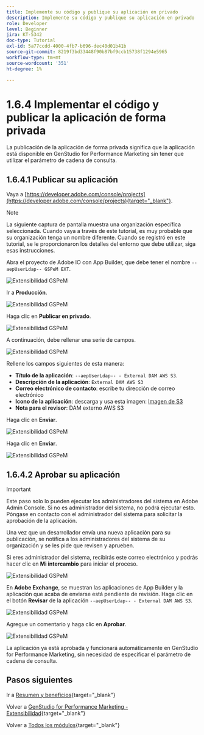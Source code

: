 ```yaml
---
title: Implemente su código y publique su aplicación en privado
description: Implemente su código y publique su aplicación en privado
role: Developer
level: Beginner
jira: KT-5342
doc-type: Tutorial
exl-id: 5a77ccdd-4000-4fb7-b696-dec40d01b41b
source-git-commit: 8219f3bd33448f90b87bf9ccb15738f1294e5965
workflow-type: tm+mt
source-wordcount: '351'
ht-degree: 1%

---
```


# 1.6.4 Implementar el código y publicar la aplicación de forma privada

La publicación de la aplicación de forma privada significa que la aplicación está disponible en GenStudio for Performance Marketing sin tener que utilizar el parámetro de cadena de consulta.

## 1.6.4.1 Publicar su aplicación

Vaya a [https://developer.adobe.com/console/projects](https://developer.adobe.com/console/projects){target="_blank"}.

>[!NOTE]
>
> La siguiente captura de pantalla muestra una organización específica seleccionada. Cuando vaya a través de este tutorial, es muy probable que su organización tenga un nombre diferente. Cuando se registró en este tutorial, se le proporcionaron los detalles del entorno que debe utilizar, siga esas instrucciones.

Abra el proyecto de Adobe IO con App Builder, que debe tener el nombre `--aepUserLdap-- GSPeM EXT`.

![Extensibilidad GSPeM](./images/gspemextpub1.png)

Ir a **Producción**.

![Extensibilidad GSPeM](./images/gspemextpub2.png)

Haga clic en **Publicar en privado**.

![Extensibilidad GSPeM](./images/gspemextpub3.png)

A continuación, debe rellenar una serie de campos.

![Extensibilidad GSPeM](./images/gspemextpub4.png)

Rellene los campos siguientes de esta manera:

- **Título de la aplicación**: `--aepUserLdap-- - External DAM AWS S3`.
- **Descripción de la aplicación**: `External DAM AWS S3`
- **Correo electrónico de contacto**: escribe tu dirección de correo electrónico
- **Icono de la aplicación**: descarga y usa esta imagen: [Imagen de S3](./images/s3.jpeg)
- **Nota para el revisor**: DAM externo AWS S3

Haga clic en **Enviar**.

![Extensibilidad GSPeM](./images/gspemextpub5.png)

Haga clic en **Enviar**.

![Extensibilidad GSPeM](./images/gspemextpub6.png)

## 1.6.4.2 Aprobar su aplicación

>[!IMPORTANT]
>
>Este paso solo lo pueden ejecutar los administradores del sistema en Adobe Admin Console. Si no es administrador del sistema, no podrá ejecutar esto. Póngase en contacto con el administrador del sistema para solicitar la aprobación de la aplicación.

Una vez que un desarrollador envía una nueva aplicación para su publicación, se notifica a los administradores del sistema de su organización y se les pide que revisen y aprueben.

Si eres administrador del sistema, recibirás este correo electrónico y podrás hacer clic en **Mi intercambio** para iniciar el proceso.

![Extensibilidad GSPeM](./images/gspemextpub7.png)

En **Adobe Exchange**, se muestran las aplicaciones de App Builder y la aplicación que acaba de enviarse está pendiente de revisión. Haga clic en el botón **Revisar** de la aplicación `--aepUserLdap-- - External DAM AWS S3`.

![Extensibilidad GSPeM](./images/gspemextpub8.png)

Agregue un comentario y haga clic en **Aprobar**.

![Extensibilidad GSPeM](./images/gspemextpub9.png)

La aplicación ya está aprobada y funcionará automáticamente en GenStudio for Performance Marketing, sin necesidad de especificar el parámetro de cadena de consulta.

## Pasos siguientes

Ir a [Resumen y beneficios](./summary.md){target="_blank"}

Volver a [GenStudio for Performance Marketing - Extensibilidad](./genstudioext.md){target="_blank"}

Volver a [Todos los módulos](./../../../overview.md){target="_blank"}
